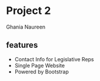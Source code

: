 # Project 2

Ghania Naureen

## features

* Contact Info for Legislative Reps
* Single Page Website
* Powered by Bootstrap